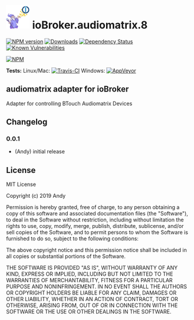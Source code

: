 <h1>
	<img src="admin/audiomatrix.png" width="64"/>
	ioBroker.audiomatrix.8
</h1>

[![NPM version](http://img.shields.io/npm/v/iobroker.audiomatrix.svg)](https://www.npmjs.com/package/iobroker.audiomatrix)
[![Downloads](https://img.shields.io/npm/dm/iobroker.audiomatrix.svg)](https://www.npmjs.com/package/iobroker.audiomatrix)
[![Dependency Status](https://img.shields.io/david/Andymann/iobroker.audiomatrix.svg)](https://david-dm.org/Andymann/iobroker.audiomatrix)
[![Known Vulnerabilities](https://snyk.io/test/github/Andymann/ioBroker.audiomatrix/badge.svg)](https://snyk.io/test/github/Andymann/ioBroker.audiomatrix)

[![NPM](https://nodei.co/npm/iobroker.audiomatrix.png?downloads=true)](https://nodei.co/npm/iobroker.audiomatrix/)

**Tests:** Linux/Mac: [![Travis-CI](http://img.shields.io/travis/Andymann/ioBroker.audiomatrix/master.svg)](https://travis-ci.org/Andymann/ioBroker.audiomatrix)
Windows: [![AppVeyor](https://ci.appveyor.com/api/projects/status/github/Andymann/ioBroker.audiomatrix?branch=master&svg=true)](https://ci.appveyor.com/project/Andymann/ioBroker-audiomatrix/)

## audiomatrix adapter for ioBroker

Adapter for controlling BTouch Audiomatrix Devices

## Changelog

### 0.0.1
* (Andy) initial release

## License
MIT License

Copyright (c) 2019 Andy

Permission is hereby granted, free of charge, to any person obtaining a copy
of this software and associated documentation files (the "Software"), to deal
in the Software without restriction, including without limitation the rights
to use, copy, modify, merge, publish, distribute, sublicense, and/or sell
copies of the Software, and to permit persons to whom the Software is
furnished to do so, subject to the following conditions:

The above copyright notice and this permission notice shall be included in all
copies or substantial portions of the Software.

THE SOFTWARE IS PROVIDED "AS IS", WITHOUT WARRANTY OF ANY KIND, EXPRESS OR
IMPLIED, INCLUDING BUT NOT LIMITED TO THE WARRANTIES OF MERCHANTABILITY,
FITNESS FOR A PARTICULAR PURPOSE AND NONINFRINGEMENT. IN NO EVENT SHALL THE
AUTHORS OR COPYRIGHT HOLDERS BE LIABLE FOR ANY CLAIM, DAMAGES OR OTHER
LIABILITY, WHETHER IN AN ACTION OF CONTRACT, TORT OR OTHERWISE, ARISING FROM,
OUT OF OR IN CONNECTION WITH THE SOFTWARE OR THE USE OR OTHER DEALINGS IN THE
SOFTWARE.
